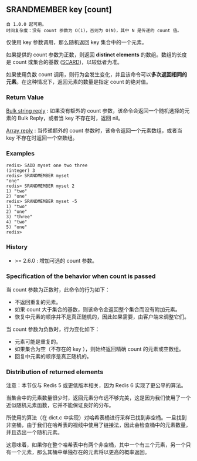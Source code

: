 ## SRANDMEMBER key [count]

    自 1.0.0 起可用。
    时间复杂度：没有 count 参数为 O(1)，否则为 O(N)，其中 N 是传递的 count 值。

仅使用 key 参数调用，那么随机返回 key 集合中的一个元素。

如果提供的 count 参数为正数，则返回 **distinct elements** 的数组。数组的长度是 count 或集合的基数 ([SCARD](SCARD.md))，以较低者为准。

如果使用负数 count 调用，则行为会发生变化，并且该命令可以**多次返回相同的元素**。在这种情况下，返回元素的数量是指定 count 的绝对值。

### Return Value

[Bulk string reply](../topics/protocol.md#resp-bulk-strings) : 如果没有额外的 count 参数，该命令会返回一个随机选择的元素的 Bulk Reply，或者当 key 不存在时，返回 nil。

[Array reply](../topics/protocol.md#resp-arrays) : 当传递额外的 count 参数时，该命令返回一个元素数组，或者当 key 不存在时返回一个空数组。


### Examples

```
redis> SADD myset one two three
(integer) 3
redis> SRANDMEMBER myset
"one"
redis> SRANDMEMBER myset 2
1) "two"
2) "one"
redis> SRANDMEMBER myset -5
1) "two"
2) "one"
3) "three"
4) "two"
5) "one"
redis>
```

### History

- &gt;= 2.6.0 : 增加可选的 count 参数。

### Specification of the behavior when count is passed

当 count 参数为正数时，此命令的行为如下：
- 不返回重复的元素。
- 如果 count 大于集合的基数，则该命令金返回整个集合而没有附加元素。
- 恢复中元素的顺序并不是真正随机的，因此如果需要，由客户端来调整它们。

当 count 参数为负数时，行为变化如下：
- 元素可能是重复的。
- 如果集合为空（不存在的 key ），则始终返回精确 count 的元素或空数组。
- 回复中元素的顺序是真正随机的。

### Distribution of returned elements

注意：本节仅与 Redis 5 或更低版本相关，因为 Redis 6 实现了更公平的算法。

当集合中的元素数量很少时，返回元素分布远不够完美，这是因为我们使用了一个近似随机元素函数，它并不能保证良好的分布。

所使用的算法（在 dict.c 中实现）对哈希表桶进行采样已找到非空桶。一旦找到非空桶，由于我们在哈希表的视线中使用了链接法，因此会检查桶中的元素数量，并且选出一个随机元素。

这意味着，如果你在整个哈希表中有两个非空桶，其中一个有三个元素，另一个只有一个元素，那么其桶中单独存在的元素将以更高的概率返回。